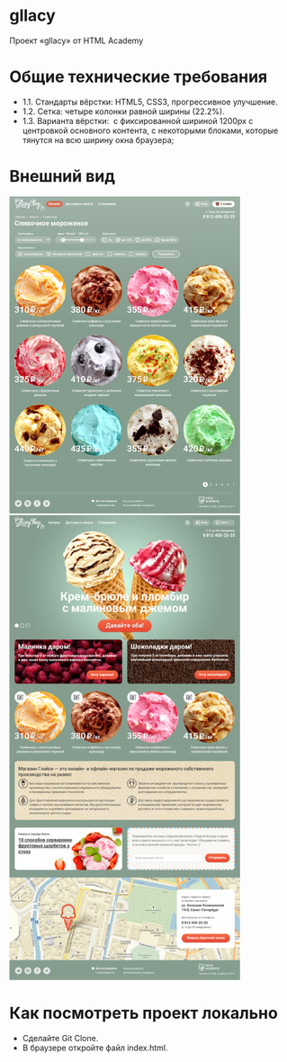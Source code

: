 # gllacy
Проект «gllacy» от HTML Academy

# Общие технические требования
* 1.1. Стандарты вёрстки: HTML5, CSS3, прогрессивное улучшение. 
* 1.2. Сетка: четыре колонки равной ширины (22.2%). 
* 1.3. Варианта вёрстки: 
       с фиксированной шириной 1200px с центровкой основного контента, с некоторыми блоками, которые тянутся на всю ширину окна браузера; 
    
# Внешний вид
<p>
 <img src="/preview/gllacy-catalog-1200.jpg" alt="drawing" width="410"/>
 <img src="/preview/gllacy-index-1200.jpg" alt="drawing" width="410"/> 
</p>

# Как посмотреть проект локально
*  Сделайте Git Clone. 
*  В браузере откройте файл index.html. 
